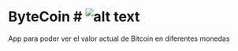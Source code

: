 # ByteCoin # ![alt text](https://img.shields.io/badge/LinkedIn-Follow-informational?link=https://www.linkedin.com/in/santiago-aguirre-03284a201/)
App para poder ver el valor actual de Bitcoin en diferentes monedas


